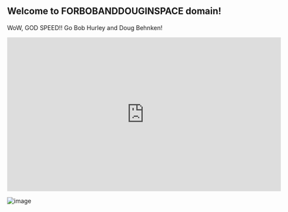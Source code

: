 ## Welcome to FORBOBANDDOUGINSPACE domain!

WoW, GOD SPEED!! Go Bob Hurley and Doug Behnken! 

<iframe src="https://abcnews.go.com/video/embed?id=70973087" width="640" height="360" scrolling="no" style="border:none;" allowfullscreen></iframe>


![image](https://user-images.githubusercontent.com/37987346/90200667-9ad23b00-dda6-11ea-9904-2f036f478996.png)
